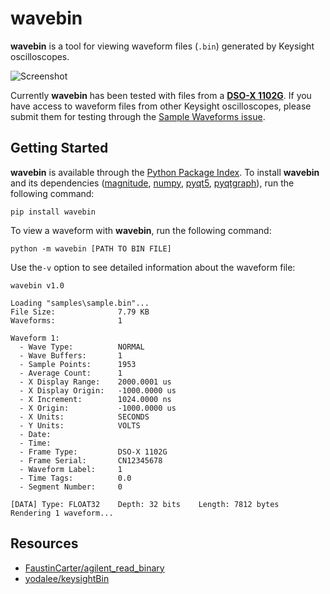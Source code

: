 # wavebin
**wavebin** is a tool for viewing waveform files (``.bin``) generated by Keysight oscilloscopes.

![Screenshot](https://github.com/sam210723/wavebin/raw/master/screenshot.png)

Currently **wavebin** has been tested with files from a [**DSO-X 1102G**](https://www.keysight.com/en/pdx-2766207-pn-DSOX1102G/oscilloscope-70-100-mhz-2-analog-channels). If you have access to waveform files from other Keysight oscilloscopes, please submit them for testing through the [Sample Waveforms issue](https://github.com/sam210723/wavebin/issues/1).

## Getting Started
**wavebin** is available through the [Python Package Index](https://pypi.org/project/wavebin/). To install **wavebin** and its dependencies ([magnitude](https://pypi.org/project/magnitude/), [numpy](https://numpy.org/), [pyqt5](https://pypi.org/project/PyQt5/), [pyqtgraph](http://www.pyqtgraph.org/)), run the following command:

```
pip install wavebin
```

To view a waveform with **wavebin**, run the following command:

```
python -m wavebin [PATH TO BIN FILE]
```

Use the``-v`` option to see detailed information about the waveform file:

```
wavebin v1.0

Loading "samples\sample.bin"...
File Size:              7.79 KB
Waveforms:              1

Waveform 1:
  - Wave Type:          NORMAL
  - Wave Buffers:       1
  - Sample Points:      1953
  - Average Count:      1
  - X Display Range:    2000.0001 us
  - X Display Origin:   -1000.0000 us
  - X Increment:        1024.0000 ns
  - X Origin:           -1000.0000 us
  - X Units:            SECONDS
  - Y Units:            VOLTS
  - Date:
  - Time:
  - Frame Type:         DSO-X 1102G
  - Frame Serial:       CN12345678
  - Waveform Label:     1
  - Time Tags:          0.0
  - Segment Number:     0

[DATA] Type: FLOAT32    Depth: 32 bits    Length: 7812 bytes
Rendering 1 waveform...
```

## Resources
  - [FaustinCarter/agilent_read_binary](https://github.com/FaustinCarter/agilent_read_binary)
  - [yodalee/keysightBin](https://github.com/yodalee/keysightBin/)
